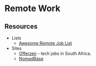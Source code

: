 # Remote Work
## Resources
* Lists
    * [Awesome Remote Job List](https://github.com/lukasz-madon/awesome-remote-job)
* Sites
    * [Offerzen](https://www.offerzen.com/) - tech jobs in South Africa.
    * [NomadBase](https://nomadbase.io/)
